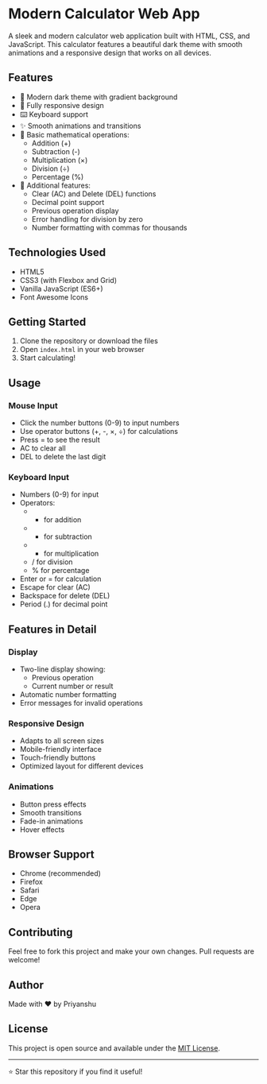 # Modern Calculator Web App

A sleek and modern calculator web application built with HTML, CSS, and JavaScript. This calculator features a beautiful dark theme with smooth animations and a responsive design that works on all devices.

## Features

- 🎨 Modern dark theme with gradient background
- 📱 Fully responsive design
- ⌨️ Keyboard support
- ✨ Smooth animations and transitions
- 🔢 Basic mathematical operations:
  - Addition (+)
  - Subtraction (-)
  - Multiplication (×)
  - Division (÷)
  - Percentage (%)
- 🎯 Additional features:
  - Clear (AC) and Delete (DEL) functions
  - Decimal point support
  - Previous operation display
  - Error handling for division by zero
  - Number formatting with commas for thousands

## Technologies Used

- HTML5
- CSS3 (with Flexbox and Grid)
- Vanilla JavaScript (ES6+)
- Font Awesome Icons

## Getting Started

1. Clone the repository or download the files
2. Open `index.html` in your web browser
3. Start calculating!

## Usage

### Mouse Input
- Click the number buttons (0-9) to input numbers
- Use operator buttons (+, -, ×, ÷) for calculations
- Press = to see the result
- AC to clear all
- DEL to delete the last digit

### Keyboard Input
- Numbers (0-9) for input
- Operators:
  - + for addition
  - - for subtraction
  - * for multiplication
  - / for division
  - % for percentage
- Enter or = for calculation
- Escape for clear (AC)
- Backspace for delete (DEL)
- Period (.) for decimal point

## Features in Detail

### Display
- Two-line display showing:
  - Previous operation
  - Current number or result
- Automatic number formatting
- Error messages for invalid operations

### Responsive Design
- Adapts to all screen sizes
- Mobile-friendly interface
- Touch-friendly buttons
- Optimized layout for different devices

### Animations
- Button press effects
- Smooth transitions
- Fade-in animations
- Hover effects

## Browser Support

- Chrome (recommended)
- Firefox
- Safari
- Edge
- Opera

## Contributing

Feel free to fork this project and make your own changes. Pull requests are welcome!

## Author

Made with ❤️ by Priyanshu

## License

This project is open source and available under the [MIT License](LICENSE).

---

⭐ Star this repository if you find it useful! 